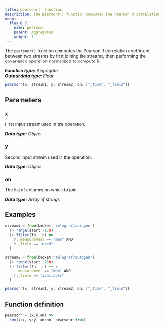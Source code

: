 ```yaml
---
title: pearsonr() function
description: The pearsonr() function computes the Pearson R correlation coefficient between two streams by first joining the streams, then performing the covariance operation normalized to compute R.
menu:
  flux_0_7:
    name: pearsonr
    parent: Aggregates
    weight: 1
---
```


The `pearsonr()` function computes the Pearson R correlation coefficient between two streams
by first joining the streams, then performing the covariance operation normalized to compute R.

_**Function type:** Aggregate_  
_**Output data type:** Float_

```js
pearsonr(x: stream1, y: stream2, on: ["_time", "_field"])
```

## Parameters

### x
First input stream used in the operation.

_**Data type:** Object_

### y
Second input stream used in the operation.

_**Data type:** Object_

### on
The list of columns on which to join.

_**Data type:** Array of strings_

## Examples
```js
stream1 = from(bucket:"telegraf/autogen")
  |> range(start:-15m)
  |> filter(fn: (r) =>
    r._measurement == "mem" AND
    r._field == "used"
  )

stream2 = from(bucket:"telegraf/autogen")
  |> range(start:-15m)
  |> filter(fn: (r) => r
    ._measurement == "mem" AND
    r._field == "available"
  )

pearsonr(x: stream1, y: stream2, on: ["_time", "_field"])
```

## Function definition
```js
pearsonr = (x,y,on) =>
  cov(x:x, y:y, on:on, pearsonr:true)
```
